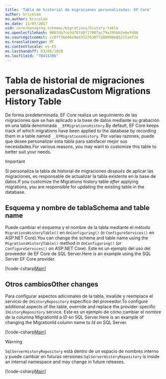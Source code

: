 ```yaml
---
title: 'Tabla de historial de migraciones personalizadas: EF Core'
author: bricelam
ms.author: bricelam
ms.date: 11/07/2017
uid: core/managing-schemas/migrations/history-table
ms.openlocfilehash: 0007da7ce3d78fd8f17007ac79a395bb2e6efd86
ms.sourcegitcommit: cc0ff36e46e9ed3527638f7208000e8521faef2e
ms.translationtype: MT
ms.contentlocale: es-ES
ms.lasthandoff: 03/06/2020
ms.locfileid: "78414306"
---
```

# <a name="custom-migrations-history-table"></a><span data-ttu-id="077fc-102">Tabla de historial de migraciones personalizadas</span><span class="sxs-lookup"><span data-stu-id="077fc-102">Custom Migrations History Table</span></span>

<span data-ttu-id="077fc-103">De forma predeterminada, EF Core realiza un seguimiento de las migraciones que se han aplicado a la base de datos mediante su grabación en una tabla denominada `__EFMigrationsHistory`.</span><span class="sxs-lookup"><span data-stu-id="077fc-103">By default, EF Core keeps track of which migrations have been applied to the database by recording them in a table named `__EFMigrationsHistory`.</span></span> <span data-ttu-id="077fc-104">Por varias razones, puede que desee personalizar esta tabla para satisfacer mejor sus necesidades.</span><span class="sxs-lookup"><span data-stu-id="077fc-104">For various reasons, you may want to customize this table to better suit your needs.</span></span>

> [!IMPORTANT]
> <span data-ttu-id="077fc-105">Si personaliza la tabla de historial de migraciones *después* de aplicar las migraciones, es responsable de actualizar la tabla existente en la base de datos.</span><span class="sxs-lookup"><span data-stu-id="077fc-105">If you customize the Migrations history table *after* applying migrations, you are responsible for updating the existing table in the database.</span></span>

## <a name="schema-and-table-name"></a><span data-ttu-id="077fc-106">Esquema y nombre de tabla</span><span class="sxs-lookup"><span data-stu-id="077fc-106">Schema and table name</span></span>

<span data-ttu-id="077fc-107">Puede cambiar el esquema y el nombre de la tabla mediante el método `MigrationsHistoryTable()` en `OnConfiguring()` (o `ConfigureServices()` en ASP.NET Core).</span><span class="sxs-lookup"><span data-stu-id="077fc-107">You can change the schema and table name using the `MigrationsHistoryTable()` method in `OnConfiguring()` (or `ConfigureServices()` on ASP.NET Core).</span></span> <span data-ttu-id="077fc-108">Este es un ejemplo del uso del proveedor de EF Core de SQL Server.</span><span class="sxs-lookup"><span data-stu-id="077fc-108">Here is an example using the SQL Server EF Core provider.</span></span>

[!code-csharp[Main](../../../../samples/core/Schemas/Migrations/MigrationTableNameContext.cs#TableNameContext)]

## <a name="other-changes"></a><span data-ttu-id="077fc-109">Otros cambios</span><span class="sxs-lookup"><span data-stu-id="077fc-109">Other changes</span></span>

<span data-ttu-id="077fc-110">Para configurar aspectos adicionales de la tabla, invalide y reemplace el servicio de `IHistoryRepository` específico del proveedor.</span><span class="sxs-lookup"><span data-stu-id="077fc-110">To configure additional aspects of the table, override and replace the provider-specific `IHistoryRepository` service.</span></span> <span data-ttu-id="077fc-111">Este es un ejemplo de cómo cambiar el nombre de la columna MigrationId a *ID* en SQL Server.</span><span class="sxs-lookup"><span data-stu-id="077fc-111">Here is an example of changing the MigrationId column name to *Id* on SQL Server.</span></span>

[!code-csharp[Main](../../../../samples/core/Schemas/Migrations/MyHistoryRepository.cs#HistoryRepositoryContext)]

> [!WARNING]
> <span data-ttu-id="077fc-112">`SqlServerHistoryRepository` está dentro de un espacio de nombres interno y puede cambiar en futuras versiones.</span><span class="sxs-lookup"><span data-stu-id="077fc-112">`SqlServerHistoryRepository` is inside an internal namespace and may change in future releases.</span></span>

[!code-csharp[Main](../../../../samples/core/Schemas/Migrations/MyHistoryRepository.cs#HistoryRepository)]
